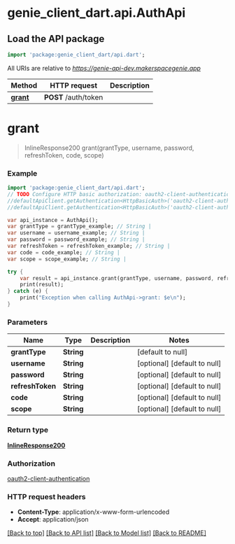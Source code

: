 # genie_client_dart.api.AuthApi

## Load the API package
```dart
import 'package:genie_client_dart/api.dart';
```

All URIs are relative to *https://genie-api-dev.makerspacegenie.app*

Method | HTTP request | Description
------------- | ------------- | -------------
[**grant**](AuthApi.md#grant) | **POST** /auth/token | 


# **grant**
> InlineResponse200 grant(grantType, username, password, refreshToken, code, scope)



### Example 
```dart
import 'package:genie_client_dart/api.dart';
// TODO Configure HTTP basic authorization: oauth2-client-authentication
//defaultApiClient.getAuthentication<HttpBasicAuth>('oauth2-client-authentication').username = 'YOUR_USERNAME'
//defaultApiClient.getAuthentication<HttpBasicAuth>('oauth2-client-authentication').password = 'YOUR_PASSWORD';

var api_instance = AuthApi();
var grantType = grantType_example; // String | 
var username = username_example; // String | 
var password = password_example; // String | 
var refreshToken = refreshToken_example; // String | 
var code = code_example; // String | 
var scope = scope_example; // String | 

try { 
    var result = api_instance.grant(grantType, username, password, refreshToken, code, scope);
    print(result);
} catch (e) {
    print("Exception when calling AuthApi->grant: $e\n");
}
```

### Parameters

Name | Type | Description  | Notes
------------- | ------------- | ------------- | -------------
 **grantType** | **String**|  | [default to null]
 **username** | **String**|  | [optional] [default to null]
 **password** | **String**|  | [optional] [default to null]
 **refreshToken** | **String**|  | [optional] [default to null]
 **code** | **String**|  | [optional] [default to null]
 **scope** | **String**|  | [optional] [default to null]

### Return type

[**InlineResponse200**](InlineResponse200.md)

### Authorization

[oauth2-client-authentication](../README.md#oauth2-client-authentication)

### HTTP request headers

 - **Content-Type**: application/x-www-form-urlencoded
 - **Accept**: application/json

[[Back to top]](#) [[Back to API list]](../README.md#documentation-for-api-endpoints) [[Back to Model list]](../README.md#documentation-for-models) [[Back to README]](../README.md)

